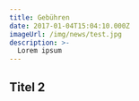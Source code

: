 ```yaml
---
title: Gebühren
date: 2017-01-04T15:04:10.000Z
imageUrl: /img/news/test.jpg
description: >-
  Lorem ipsum
---
```


## Titel 2